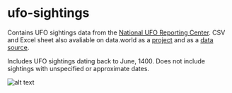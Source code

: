 # ufo-sightings
Contains UFO sightings data from the [National UFO Reporting Center](http://nuforc.org). CSV and Excel sheet also avaliable on data.world as a [project](https://data.world/drastimehta/nuforc-ufo-event-sightings) and as a [data source](https://data.world/drastimehta/nuforc-ufo-event-sightings-csv).

Includes UFO sightings dating back to June, 1400. Does not include sightings with unspecified or approximate dates.

![alt text](https://www.history.com/.image/ar_16:9%2Cc_fill%2Ccs_srgb%2Cfl_progressive%2Cg_faces:center%2Cq_auto:good%2Cw_768/MTYzNjIxNDQzMjA3MTc3NjQz/ufo-sightings-feature-1125685802.jpg)
